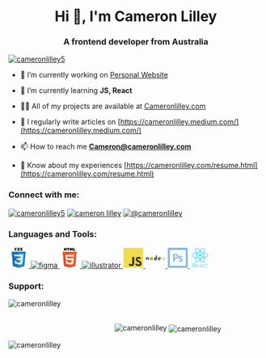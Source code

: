 <h1 align="center">Hi 👋, I'm Cameron Lilley</h1>
<h3 align="center">A frontend developer from Australia</h3>

<p align="left"> <a href="https://twitter.com/cameronlilley5" target="blank"><img src="https://img.shields.io/twitter/follow/cameronlilley5?logo=twitter&style=for-the-badge" alt="cameronlilley5" /></a> </p>

- 🔭 I’m currently working on [Personal Website](Cameronlilley.com)

- 🌱 I’m currently learning **JS, React**

- 👨‍💻 All of my projects are available at [Cameronlilley.com](Cameronlilley.com)

- 📝 I regularly write articles on [https://cameronlilley.medium.com/](https://cameronlilley.medium.com/)

- 📫 How to reach me **Cameron@cameronlilley.com**

- 📄 Know about my experiences [https://cameronlilley.com/resume.html](https://cameronlilley.com/resume.html)

<h3 align="left">Connect with me:</h3>
<p align="left">
<a href="https://twitter.com/cameronlilley5" target="blank"><img align="center" src="https://raw.githubusercontent.com/rahuldkjain/github-profile-readme-generator/master/src/images/icons/Social/twitter.svg" alt="cameronlilley5" height="30" width="40" /></a>
<a href="https://linkedin.com/in/cameron lilley" target="blank"><img align="center" src="https://raw.githubusercontent.com/rahuldkjain/github-profile-readme-generator/master/src/images/icons/Social/linked-in-alt.svg" alt="cameron lilley" height="30" width="40" /></a>
<a href="https://medium.com/@cameronlilley" target="blank"><img align="center" src="https://raw.githubusercontent.com/rahuldkjain/github-profile-readme-generator/master/src/images/icons/Social/medium.svg" alt="@cameronlilley" height="30" width="40" /></a>
</p>

<h3 align="left">Languages and Tools:</h3>
<p align="left"> <a href="https://www.w3schools.com/css/" target="_blank" rel="noreferrer"> <img src="https://raw.githubusercontent.com/devicons/devicon/master/icons/css3/css3-original-wordmark.svg" alt="css3" width="40" height="40"/> </a> <a href="https://www.figma.com/" target="_blank" rel="noreferrer"> <img src="https://www.vectorlogo.zone/logos/figma/figma-icon.svg" alt="figma" width="40" height="40"/> </a> <a href="https://www.w3.org/html/" target="_blank" rel="noreferrer"> <img src="https://raw.githubusercontent.com/devicons/devicon/master/icons/html5/html5-original-wordmark.svg" alt="html5" width="40" height="40"/> </a> <a href="https://www.adobe.com/in/products/illustrator.html" target="_blank" rel="noreferrer"> <img src="https://www.vectorlogo.zone/logos/adobe_illustrator/adobe_illustrator-icon.svg" alt="illustrator" width="40" height="40"/> </a> <a href="https://developer.mozilla.org/en-US/docs/Web/JavaScript" target="_blank" rel="noreferrer"> <img src="https://raw.githubusercontent.com/devicons/devicon/master/icons/javascript/javascript-original.svg" alt="javascript" width="40" height="40"/> </a> <a href="https://nodejs.org" target="_blank" rel="noreferrer"> <img src="https://raw.githubusercontent.com/devicons/devicon/master/icons/nodejs/nodejs-original-wordmark.svg" alt="nodejs" width="40" height="40"/> </a> <a href="https://www.photoshop.com/en" target="_blank" rel="noreferrer"> <img src="https://raw.githubusercontent.com/devicons/devicon/master/icons/photoshop/photoshop-line.svg" alt="photoshop" width="40" height="40"/> </a> <a href="https://reactjs.org/" target="_blank" rel="noreferrer"> <img src="https://raw.githubusercontent.com/devicons/devicon/master/icons/react/react-original-wordmark.svg" alt="react" width="40" height="40"/> </a> </p>

<h3 align="left">Support:</h3>
<p><a href="https://www.buymeacoffee.com/cameronlilley"> <img align="left" src="https://cdn.buymeacoffee.com/buttons/v2/default-yellow.png" height="50" width="210" alt="cameronlilley" /></a></p><br><br>

<p><img align="left" src="https://github-readme-stats.vercel.app/api/top-langs?username=cameronlilley&show_icons=true&locale=en&layout=compact" alt="cameronlilley" /></p>

<p>&nbsp;<img align="center" src="https://github-readme-stats.vercel.app/api?username=cameronlilley&show_icons=true&locale=en" alt="cameronlilley" /></p>

<p><img align="center" src="https://github-readme-streak-stats.herokuapp.com/?user=cameronlilley&" alt="cameronlilley" /></p>
